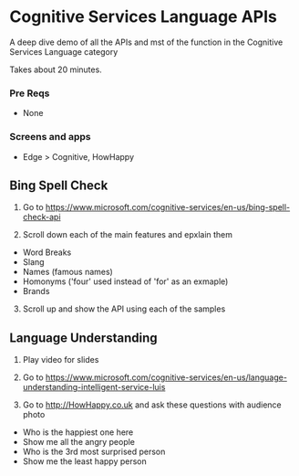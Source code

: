 # Cognitive Services Language APIs
A deep dive demo of all the APIs and mst of the function in the Cognitive Services Language category

Takes about 20 minutes.

### Pre Reqs
* None

### Screens and apps
* Edge > Cognitive, HowHappy

## Bing Spell Check
1. Go to https://www.microsoft.com/cognitive-services/en-us/bing-spell-check-api

2. Scroll down each of the main features and epxlain them
  * Word Breaks
  * Slang
  * Names (famous names)
  * Homonyms ('four' used instead of 'for' as an exmaple)
  * Brands
  
3. Scroll up and show the API using each of the samples

## Language Understanding
1. Play video for slides

2. Go to https://www.microsoft.com/cognitive-services/en-us/language-understanding-intelligent-service-luis

4. Go to http://HowHappy.co.uk and ask these questions with audience photo
 * Who is the happiest one here
 * Show me all the angry people
 * Who is the 3rd most surprised person
 * Show me the least happy person
